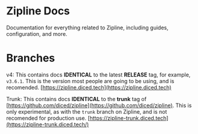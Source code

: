 # Zipline Docs

Documentation for everything related to Zipline, including guides, configuration, and more.

# Branches
v4: This contains docs **IDENTICAL** to the latest **RELEASE** tag, for example, `v3.6.1`. This is the version most people are going to be using, and is recomended. [https://zipline.diced.tech](https://zipline.diced.tech)


Trunk: This contains docs **IDENTICAL** to the **trunk** tag of [https://github.com/diced/zipline](https://github.com/diced/zipline). This is only experimental, as with the `trunk` branch on Zipline, and is not recomended for production use. [https://zipline-trunk.diced.tech](https://zipline-trunk.diced.tech/)